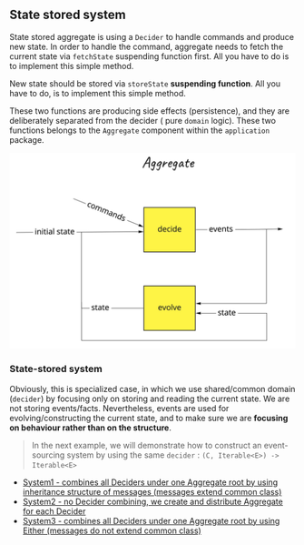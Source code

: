 ## State stored system

State stored aggregate is using a `Decider` to handle commands and produce new state. In order to handle the command,
aggregate needs to fetch the current state via `fetchState` suspending function first. All you have to do is to
implement this simple method.

New state should be stored via `storeState` **suspending function**. All you have to do, is to implement this simple
method.

These two functions are producing side effects (persistence), and they are deliberately separated from the decider (
pure `domain` logic). These two functions belongs to the `Aggregate` component within the `application` package.

![aggregate image](../.assets/aggregate.jpg)

### State-stored system

Obviously, this is specialized case, in which we use shared/common domain (`decider`) by focusing only on storing and
reading the current state. We are not storing events/facts. Nevertheless, events are used for evolving/constructing the
current state, and to make sure we are **focusing on behaviour rather than on the structure**.

> In the next example, we will demonstrate how to construct an event-sourcing system by using the same `decider` : `(C, Iterable<E>) -> Iterable<E>`

- [System1 - combines all Deciders under one Aggregate root by using inheritance structure of messages (messages extend common class)](state-stored-system1)
- [System2 - no Decider combining, we create and distribute Aggregate for each Decider](state-stored-system2)
- [System3 - combines all Deciders under one Aggregate root by using Either (messages do not extend common class)](state-stored-system3)

